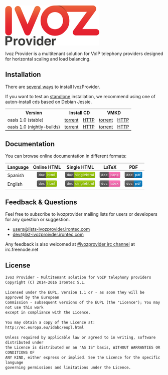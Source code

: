 ![IvozProvider Logo](portals/public/images/logoprovider.png)

Ivoz Provider is a multitenant solution for VoIP telephony providers designed for horizontal scaling and load balancing.

## Installation

There are [several ways](https://ironart3mis.github.io/ivozprovider/en/installation) to install IvozProvider. 

If you want to test an [standlone](https://ironart3mis.github.io/ivozprovider/en/installation/install_types.html#instalacion-standalone) installation, we recommend using one of auton-install cds based on Debian Jessie.

<table>
  <tr>
    <th>Version</th>
    <th colspan="2" align="center">Install CD</th>
    <th colspan="2" align="center">VMKD</th>
  </tr>
  <tr>
    <td>oasis 1.0 (stable)</td>
    <td>
      <a href="http://daily.ivozprovider.irontec.com/torrents/ivozprovider-1.0-oasis-amd64.torrent">torrent</a>
    </td>
    <td>
      <a href="http://daily.ivozprovider.irontec.com/torrents/ivozprovider-1.0-oasis-amd64.iso">HTTP</a>
    </td>
    <td>
      <a href="http://daily.ivozprovider.irontec.com/torrents/ivozprovider-1.0-oasis-amd64.torrent">torrent</a>
    </td>
    <td>
      <a href="http://daily.ivozprovider.irontec.com/torrents/ivozprovider-1.0-oasis-amd64.iso">HTTP</a>
    </td>
  </tr>
  <tr>
    <td>oasis 1.0 (nightly-builds)</td>
    <td>
      <a href="http://daily.ivozprovider.irontec.com/torrents/ivozprovider-1.0-oasis-latest-amd64.torrent">torrent</a>
    </td>
    <td>
      <a href="http://daily.ivozprovider.irontec.com/torrents/ivozprovider-1.0-oasis-latest-amd64.iso">HTTP</a>
    </td>
    <td>
      <a href="http://daily.ivozprovider.irontec.com/torrents/ivozprovider-1.0-oasis-latest-amd64.torrent">torrent</a>
    </td>
    <td>
      <a href="http://daily.ivozprovider.irontec.com/torrents/ivozprovider-1.0-oasis-latest-amd64.iso">HTTP</a>
    </td>
  </tr>
</table>

## Documentation

You can browse online documentation in different formats:

| Language | Online HTML | Single HTML | LaTeX | PDF |
|----------|:-----------:|:-----------:|:-----:|-----|
| Spanish  | [![badge html](portals/public/images/doc-html-green.png)](https://ironArt3mis.github.io/ivozprovider/es) | [![badge singlehtml](portals/public/images/doc-singlehtml-green.png)](https://ironArt3mis.github.io/ivozprovider/essingle) | [![badge latex](portals/public/images/doc-latex-ff69b4.png)](https://ironArt3mis.github.io/ivozprovider/eslatex) |  [![badge pdf](portals/public/images/doc-pdf-blue.png)](https://ironArt3mis.github.io/ivozprovider/espdf) |
| English  | [![badge html](portals/public/images/doc-html-green.png)](https://ironArt3mis.github.io/ivozprovider/en) | [![badge singlehtml](portals/public/images/doc-singlehtml-green.png)](https://ironArt3mis.github.io/ivozprovider/ensingle) | [![badge latex](portals/public/images/doc-latex-ff69b4.png)](https://ironArt3mis.github.io/ivozprovider/enlatex) |  [![badge pdf](portals/public/images/doc-pdf-blue.png)](https://ironArt3mis.github.io/ivozprovider/enpdf) |


## Feedback & Questions

Feel free to subscribe to ivozprovider mailing lists for users or developers for any question
or suggestion.

 - users@lists-ivozprovider.irontec.com
 - dev@list-ivozproivder.irontec.com

Any feedback is also welcomed at [#ivozprovider irc channel](https://webchat.freenode.net/?channels=ivozprovider) at irc.freenode.net

## License
    Ivoz Provider - Multitenant solution for VoIP telephony providers
    Copyright (C) 2014-2016 Irontec S.L.

    Licensed under the EUPL, Version 1.1 or - as soon they will be approved by the European
    Commission - subsequent versions of the EUPL (the "Licence"); You may not use this work
    except in compliance with the Licence.

    You may obtain a copy of the Licence at:
    http://ec.europa.eu/idabc/eupl.html

    Unless required by applicable law or agreed to in writing, software distributed under
    the Licence is distributed on an "AS IS" basis, WITHOUT WARRANTIES OR CONDITIONS OF
    ANY KIND, either express or implied. See the Licence for the specific language
    governing permissions and limitations under the Licence.


